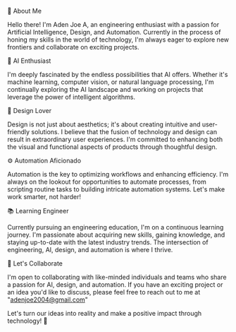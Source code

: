  👋 About Me

Hello there! I'm Aden Joe A, an engineering enthusiast with a passion for Artificial Intelligence, Design, and Automation. Currently in the process of honing my skills in the world of technology, 
I'm always eager to explore new frontiers and collaborate on exciting projects.

🤖 AI Enthusiast

I'm deeply fascinated by the endless possibilities that AI offers. Whether it's machine learning, computer vision, or natural language processing, 
I'm continually exploring the AI landscape and working on projects that leverage the power of intelligent algorithms.

🎨 Design Lover

Design is not just about aesthetics; it's about creating intuitive and user-friendly solutions. I believe that the fusion of technology and design can result in extraordinary user experiences. 
I'm committed to enhancing both the visual and functional aspects of products through thoughtful design.

⚙️ Automation Aficionado

Automation is the key to optimizing workflows and enhancing efficiency. I'm always on the lookout for opportunities to automate processes, from scripting routine tasks to building intricate automation systems. 
Let's make work smarter, not harder!

📚 Learning Engineer

Currently pursuing an engineering education, I'm on a continuous learning journey. I'm passionate about acquiring new skills, gaining knowledge, and staying up-to-date with the latest industry trends. 
The intersection of engineering, AI, design, and automation is where I thrive.

🤝 Let's Collaborate

I'm open to collaborating with like-minded individuals and teams who share a passion for AI, design, and automation. If you have an exciting project or an idea you'd like to discuss, 
please feel free to reach out to me at "adenjoe2004@gmail.com"

Let's turn our ideas into reality and make a positive impact through technology! 🚀
